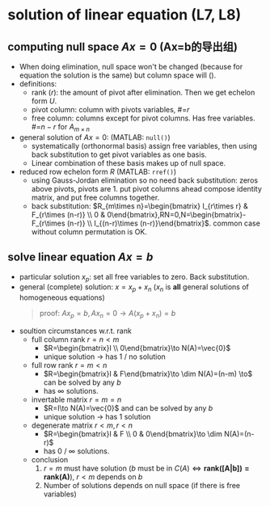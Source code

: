 # solution of linear equation (L7, L8)

## computing null space $Ax=0$ (Ax=b的导出组)
- When doing elimination, null space won't be changed (because for equation the solution is the same) but column space will ().
- definitions:
    - rank ($r$): the amount of pivot after elimination. Then we get echelon form $U$.
    - pivot column: column with pivots variables, #=$r$
    - free column: columns except for pivot columns. Has free variables. #=$n-r$ for $A_{m \times n}$
- general solution of $Ax=0$: (MATLAB: `null()`)
    - systematically (orthonormal basis) assign free variables, then using back substitution to get pivot variables as one basis.
    - Linear combination of these basis makes up of null space.
- reduced row echelon form $R$ (MATLAB: `rref()`)
    - using Gauss-Jordan elimination so no need back substitution: zeros above pivots, pivots are 1. put pivot columns ahead compose identity matrix, and put free columns together.
    - back substitution: $R_{m\times n}=\begin{bmatrix} I_{r\times r} & F_{r\times (n-r)} \\ 0 & 0\end{bmatrix},RN=0,N=\begin{bmatrix}-F_{r\times (n-r)} \\ I_{(n-r)\times (n-r)}\end{bmatrix}$. common case without column permutation is OK.

## solve linear equation $Ax=b$
- particular solution $x_p$: set all free variables to zero. Back substitution.
- general (complete) solution: $x=x_p+x_n$ ($x_n$ is **all** general solutions of homogeneous equations)
    > proof: $Ax_p=b,Ax_n=0 \to A(x_p+x_n)=b$
- soultion circumstances w.r.t. rank
    - full column rank $r=n<m$
        - $R=\begin{bmatrix}I \\ 0\end{bmatrix}\to N(A)=\vec{0}$
        - unique solution $\to$ has 1 / no solution
    - full row rank $r=m<n$
        - $R=\begin{bmatrix}I & F\end{bmatrix}\to \dim N(A)=(n-m) \to$ can be solved by any $b$
        - has $\infty$ solutions.
    - invertable matrix $r=m=n$
        - $R=I\to N(A)=\vec{0}$  and can be solved by any $b$ 
        - unique solution $\to$ has 1 solution
    - degenerate matrix $r<m,r<n$
        - $R=\begin{bmatrix}I & F \\ 0 & 0\end{bmatrix}\to \dim N(A)=(n-r)$
        - has 0 / $\infty$ solutions.
    - conclusion
        1. $r=m$ must have solution ($b$ must be in $C(A)\Leftrightarrow \mathbf{rank([A|b])=rank(A)}$), $r<m$ depends on $b$
        3. Number of solutions depends on null space (if there is free variables)


